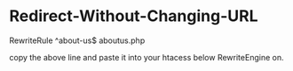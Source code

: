 # Redirect-Without-Changing-URL
RewriteRule ^about-us$ aboutus.php


copy the above line and paste it into your htacess below RewriteEngine on.
